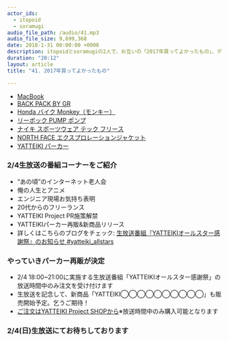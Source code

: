 ```yaml
---
actor_ids:
  - itopoid
  - soramugi
audio_file_path: /audio/41.mp3
audio_file_size: 9,699,368
date: 2018-1-31 00:00:00 +0900
description: itopoidとsoramugiの2人で、お互いの「2017年買ってよかったもの」、デジタルに強い服について話しました。
duration: "20:12"
layout: article
title: "41. 2017年買ってよかったもの"

---
```

- [MacBook](https://www.apple.com/jp/macbook)
- [BACK PACK BY GR](http://jp.puma.com/jp/ja/pd/back-pack-by-gr/4059504310319.html)
- [Honda バイク Monkey（モンキー）](http://www.honda.co.jp/Monkey/)
- [リーボック PUMP ポンプ](http://reebok.jp/item/?cat2Id=pump)
- [ナイキ スポーツウェア テック フリース](https://www.nike.com/jp/t/%E3%83%8A%E3%82%A4%E3%82%AD-%E3%82%B9%E3%83%9D%E3%83%BC%E3%83%84%E3%82%A6%E3%82%A7%E3%82%A2-%E3%83%86%E3%83%83%E3%82%AF-%E3%83%95%E3%83%AA%E3%83%BC%E3%82%B9-%E3%83%A1%E3%83%B3%E3%82%BA%E3%82%B8%E3%83%A7%E3%82%AC%E3%83%BC-Ax7j2Z)
- [NORTH FACE エクスプロレーションジャケット](http://www.goldwin.co.jp/tnf/ec/pro/disp/2/NP61704)
- [YATTEIKI パーカー](https://yatteiki.theshop.jp/items/8741578)


### 2/4生放送の番組コーナーをご紹介
- “あの頃”のインターネット老人会
- 俺の人生とアニメ
- エンジニア現場お気持ち表明
- 20代からのフリーランス
- YATTEIKI Project PR施策解禁
- YATTEIKIパーカー再販&新商品リリース
- 詳しくはこちらのブログをチェック: [生放送番組『YATTEIKIオールスター感謝祭』のお知らせ #yatteiki_allstars](https://medium.com/yatteiki/%E7%94%9F%E6%94%BE%E9%80%81%E7%95%AA%E7%B5%84-yatteiki%E3%82%AA%E3%83%BC%E3%83%AB%E3%82%B9%E3%82%BF%E3%83%BC%E6%84%9F%E8%AC%9D%E7%A5%AD-%E3%81%AE%E3%81%8A%E7%9F%A5%E3%82%89%E3%81%9B-yatteiki-allstars-1a756c65c323)

### やっていきパーカー再販が決定
- 2/4 18:00~21:00に実施する生放送番組「YATTEIKIオールスター感謝祭」の放送時間中のみ注文を受け付けます
- 生放送を記念して、新商品「YATTEIKI◯◯◯◯◯◯◯◯◯◯」も販売開始予定。乞うご期待！
- [ご注文はYATTEIKI Project SHOPから](https://yatteiki.theshop.jp)※放送時間中のみ購入可能となります

### 2/4(日)生放送にてお待ちしております
